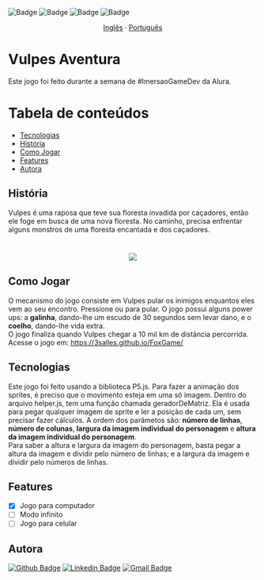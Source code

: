  ![Badge](https://img.shields.io/badge/version-beta-%23E0234E)
 ![Badge](https://img.shields.io/badge/desktop-conclued-%2300C58E)
 ![Badge](https://img.shields.io/badge/mobile-working-%23F86001)
 ![Badge](https://img.shields.io/badge/license-MIT-brightgreen)


<p align="center">
    <a href="README.md">Inglês</a>
    ·
    <a href="README-pt.md">Português</a>
 </p>
 
# Vulpes Aventura

Este jogo foi feito durante a semana de #ImersaoGameDev da Alura.

Tabela de conteúdos
=================
<!--ts-->
   * [Tecnologias](#tecnologias)
   * [História](#história)
   * [Como Jogar](#como-jogar)
   * [Features](#features)
   * [Autora](#autora)
<!--te-->

## **História**
Vulpes é uma raposa que teve sua floresta invadida por caçadores, então ele foge em busca de uma
nova floresta. No caminho, precisa enfrentar alguns monstros de uma floresta encantada e dos 
caçadores. <br>
<h1 align="center">
  <img src = "https://piskel-imgstore-b.appspot.com/img/8a5061a6-d6be-11ea-94df-9f5028e80efa.gif" >
</h1>


## **Como Jogar**
O mecanismo do jogo consiste em Vulpes pular os inimigos enquantos eles vem ao seu encontro. Pressione <Enter> ou <Seta para Cima> para pular. O jogo possui alguns power ups: a **galinha**, dando-lhe um escudo de 30 segundos sem levar dano, e o **coelho**, dando-lhe vida extra. <br>
O jogo finaliza quando Vulpes chegar a 10 mil km de distância percorrida. <br>
Acesse o jogo em: https://3salles.github.io/FoxGame/ 


## **Tecnologias**
Este jogo foi feito usando a biblioteca P5.js. Para fazer a animação dos sprites, é preciso que o movimento esteja em uma só imagem. Dentro do arquivo helper.js, tem uma função chamada geradorDeMatriz. Ela é usada para pegar qualquer imagem de sprite e ler a posição de cada um, sem precisar fazer cálculos. A ordem dos parâmetos são: **número de linhas**, **número de colunas**, **largura da imagem individual do personagem** e **altura da imagem individual do personagem**.<br>
Para saber a altura e largura da imagem do personagem, basta pegar a altura da imagem e dividir pelo número de linhas; e a largura da imagem e dividir pelo números de linhas.

## Features

- [x] Jogo para computador
- [ ] Modo infinito
- [ ] Jogo para celular

## **Autora**
[![Github Badge](https://img.shields.io/badge/-Github-000?style=flat-square&logo=Github&logoColor=white&link=https://github.com/3salles)](https://github.com/3salles)
[![Linkedin Badge](https://img.shields.io/badge/-LinkedIn-blue?style=flat-square&logo=Linkedin&logoColor=white&link=https://www.linkedin.com/in/beatriz-salles-b701a31a6)](https://www.linkedin.com/in/beatriz-salles-b701a31a6/)
[![Gmail Badge](https://img.shields.io/badge/-Gmail-c14438?style=flat-square&logo=Gmail&logoColor=white&link=mailto:beatrizsallesss@gmail.com)](mailto:beatrizsallesss@gmail.com)


